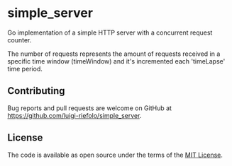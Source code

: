 # simple_server

Go implementation of a simple HTTP server with a concurrent request counter.

The number of requests represents the amount of requests received in a specific time window (timeWindow) and it's incremented each 'timeLapse' time period.

## Contributing

Bug reports and pull requests are welcome on GitHub at https://github.com/luigi-riefolo/simple_server.

## License

The code is available as open source under the terms of the [MIT License](http://opensource.org/licenses/MIT).
